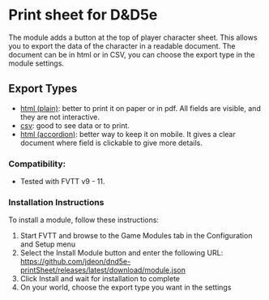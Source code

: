 # Print sheet for D&D5e

The module adds a button at the top of player character sheet. This allows you to export the data of the character in a readable document. The document can be in html or in CSV, you can choose the export type in the module settings.

## Export Types

- [html (plain)](./doc/fvtt-Akra_(Dragonborn_Cleric)(plain).html): better to print it on paper or in pdf. All fields are visible, and they are not interactive.
- [csv](./doc/fvtt-Akra_(Dragonborn_Cleric).csv): good to see data or to print.
- [html (accordion)](./doc/fvtt-Akra_(Dragonborn_Cleric)(plain).html): better way to keep it on mobile. It gives a clear document where field is clickable to give more details. 


### Compatibility:
- Tested with FVTT v9 - 11.


### Installation Instructions

To install a module, follow these instructions:

1. Start FVTT and browse to the Game Modules tab in the Configuration and Setup menu
2. Select the Install Module button and enter the following URL: https://github.com/jdeon/dnd5e-printSheet/releases/latest/download/module.json
3. Click Install and wait for installation to complete 
4. On your world, choose the export type you want in the settings
